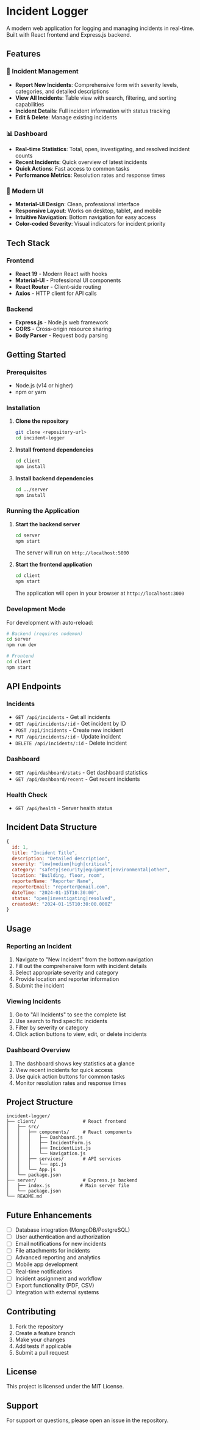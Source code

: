 # Incident Logger

A modern web application for logging and managing incidents in real-time. Built with React frontend and Express.js backend.

## Features

### 🚨 Incident Management
- **Report New Incidents**: Comprehensive form with severity levels, categories, and detailed descriptions
- **View All Incidents**: Table view with search, filtering, and sorting capabilities
- **Incident Details**: Full incident information with status tracking
- **Edit & Delete**: Manage existing incidents

### 📊 Dashboard
- **Real-time Statistics**: Total, open, investigating, and resolved incident counts
- **Recent Incidents**: Quick overview of latest incidents
- **Quick Actions**: Fast access to common tasks
- **Performance Metrics**: Resolution rates and response times

### 🎨 Modern UI
- **Material-UI Design**: Clean, professional interface
- **Responsive Layout**: Works on desktop, tablet, and mobile
- **Intuitive Navigation**: Bottom navigation for easy access
- **Color-coded Severity**: Visual indicators for incident priority

## Tech Stack

### Frontend
- **React 19** - Modern React with hooks
- **Material-UI** - Professional UI components
- **React Router** - Client-side routing
- **Axios** - HTTP client for API calls

### Backend
- **Express.js** - Node.js web framework
- **CORS** - Cross-origin resource sharing
- **Body Parser** - Request body parsing

## Getting Started

### Prerequisites
- Node.js (v14 or higher)
- npm or yarn

### Installation

1. **Clone the repository**
   ```bash
   git clone <repository-url>
   cd incident-logger
   ```

2. **Install frontend dependencies**
   ```bash
   cd client
   npm install
   ```

3. **Install backend dependencies**
   ```bash
   cd ../server
   npm install
   ```

### Running the Application

1. **Start the backend server**
   ```bash
   cd server
   npm start
   ```
   The server will run on `http://localhost:5000`

2. **Start the frontend application**
   ```bash
   cd client
   npm start
   ```
   The application will open in your browser at `http://localhost:3000`

### Development Mode

For development with auto-reload:

```bash
# Backend (requires nodemon)
cd server
npm run dev

# Frontend
cd client
npm start
```

## API Endpoints

### Incidents
- `GET /api/incidents` - Get all incidents
- `GET /api/incidents/:id` - Get incident by ID
- `POST /api/incidents` - Create new incident
- `PUT /api/incidents/:id` - Update incident
- `DELETE /api/incidents/:id` - Delete incident

### Dashboard
- `GET /api/dashboard/stats` - Get dashboard statistics
- `GET /api/dashboard/recent` - Get recent incidents

### Health Check
- `GET /api/health` - Server health status

## Incident Data Structure

```javascript
{
  id: 1,
  title: "Incident Title",
  description: "Detailed description",
  severity: "low|medium|high|critical",
  category: "safety|security|equipment|environmental|other",
  location: "Building, floor, room",
  reporterName: "Reporter Name",
  reporterEmail: "reporter@email.com",
  dateTime: "2024-01-15T10:30:00",
  status: "open|investigating|resolved",
  createdAt: "2024-01-15T10:30:00.000Z"
}
```

## Usage

### Reporting an Incident
1. Navigate to "New Incident" from the bottom navigation
2. Fill out the comprehensive form with incident details
3. Select appropriate severity and category
4. Provide location and reporter information
5. Submit the incident

### Viewing Incidents
1. Go to "All Incidents" to see the complete list
2. Use search to find specific incidents
3. Filter by severity or category
4. Click action buttons to view, edit, or delete incidents

### Dashboard Overview
1. The dashboard shows key statistics at a glance
2. View recent incidents for quick access
3. Use quick action buttons for common tasks
4. Monitor resolution rates and response times

## Project Structure

```
incident-logger/
├── client/                 # React frontend
│   ├── src/
│   │   ├── components/     # React components
│   │   │   ├── Dashboard.js
│   │   │   ├── IncidentForm.js
│   │   │   ├── IncidentList.js
│   │   │   └── Navigation.js
│   │   ├── services/       # API services
│   │   │   └── api.js
│   │   └── App.js
│   └── package.json
├── server/                 # Express.js backend
│   ├── index.js           # Main server file
│   └── package.json
└── README.md
```

## Future Enhancements

- [ ] Database integration (MongoDB/PostgreSQL)
- [ ] User authentication and authorization
- [ ] Email notifications for new incidents
- [ ] File attachments for incidents
- [ ] Advanced reporting and analytics
- [ ] Mobile app development
- [ ] Real-time notifications
- [ ] Incident assignment and workflow
- [ ] Export functionality (PDF, CSV)
- [ ] Integration with external systems

## Contributing

1. Fork the repository
2. Create a feature branch
3. Make your changes
4. Add tests if applicable
5. Submit a pull request

## License

This project is licensed under the MIT License.

## Support

For support or questions, please open an issue in the repository.
